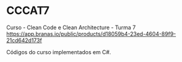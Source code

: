 # CCCAT7

Curso - Clean Code e Clean Architecture - Turma 7
https://app.branas.io/public/products/d18059b4-23ed-4604-89f9-21cd642d173f

Códigos do curso implementados em C#.
